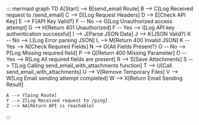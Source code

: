 ::: mermaid
graph TD
    A[Start] --> B[send_email Route]
    B --> C[Log Received request to /send_email]
    C --> D[Log Request Headers]
    D --> E[Check API Key]
    E --> F{API Key Valid?}
    F -- No --> G[Log Unauthorized access attempt]
    G --> H[Return 401 Unauthorized]
    F -- Yes --> I[Log API key authentication successful]
    I --> J[Parse JSON Data]
    J --> K{JSON Valid?}
    K -- No --> L[Log Error parsing JSON]
    L --> M[Return 400 Invalid JSON]
    K -- Yes --> N[Check Required Fields]
    N --> O{All Fields Present?}
    O -- No --> P[Log Missing required field]
    P --> Q[Return 400 Missing Parameter]
    O -- Yes --> R[Log All required fields are present]
    R --> S[Save Attachments]
    S --> T[Log Calling send_email_with_attachments function]
    T --> U[Call send_email_with_attachments]
    U --> V[Remove Temporary Files]
    V --> W[Log Email sending attempt completed]
    W --> X[Return Email Sending Result]

    A --> Y[ping Route]
    Y --> Z[Log Received request to /ping]
    Z --> AA[Return API is reachable]
:::